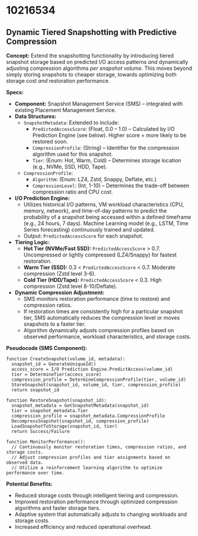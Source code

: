 # 10216534

## Dynamic Tiered Snapshotting with Predictive Compression

**Concept:** Extend the snapshotting functionality by introducing tiered snapshot storage based on predicted I/O access patterns *and* dynamically adjusting compression algorithms *per snapshot volume*. This moves beyond simply storing snapshots to cheaper storage, towards optimizing both storage cost *and* restoration performance.

**Specs:**

*   **Component:** Snapshot Management Service (SMS) – integrated with existing Placement Management Service.
*   **Data Structures:**
    *   `SnapshotMetadata`:  Extended to include:
        *   `PredictedAccessScore`:  (Float, 0.0 – 1.0) – Calculated by I/O Prediction Engine (see below). Higher score = more likely to be restored soon.
        *   `CompressionProfile`: (String) – Identifier for the compression algorithm used for this snapshot.
        *   `Tier`: (Enum: Hot, Warm, Cold) –  Determines storage location (e.g., NVMe, SSD, HDD, Tape).
    *   `CompressionProfile`:
        *   `Algorithm`: (Enum: LZ4, Zstd, Snappy, Deflate, etc.)
        *   `CompressionLevel`: (Int, 1-10) – Determines the trade-off between compression ratio and CPU cost.
*   **I/O Prediction Engine:**
    *   Utilizes historical I/O patterns, VM workload characteristics (CPU, memory, network), and time-of-day patterns to predict the probability of a snapshot being accessed within a defined timeframe (e.g., 24 hours, 7 days).  Machine Learning model (e.g., LSTM, Time Series forecasting) continuously trained and updated.
    *   Output: `PredictedAccessScore` for each snapshot.
*   **Tiering Logic:**
    *   **Hot Tier (NVMe/Fast SSD):**  `PredictedAccessScore` > 0.7.  Uncompressed or lightly compressed (LZ4/Snappy) for fastest restoration.
    *   **Warm Tier (SSD):** 0.3 < `PredictedAccessScore` < 0.7. Moderate compression (Zstd level 3-6).
    *   **Cold Tier (HDD/Tape):** `PredictedAccessScore` < 0.3.  High compression (Zstd level 8-10/Deflate).
*   **Dynamic Compression Adjustment:**
    *   SMS monitors restoration performance (time to restore) and compression ratios.
    *   If restoration times are consistently high for a particular snapshot tier, SMS automatically reduces the compression level or moves snapshots to a faster tier.
    *   Algorithm dynamically adjusts compression profiles based on observed performance, workload characteristics, and storage costs.

**Pseudocode (SMS Component):**

```
function CreateSnapshot(volume_id, metadata):
  snapshot_id = GenerateUniqueId()
  access_score = I/O Prediction Engine.PredictAccess(volume_id)
  tier = DetermineTier(access_score)
  compression_profile = DetermineCompressionProfile(tier, volume_id)
  StoreSnapshot(snapshot_id, volume_id, tier, compression_profile)
  return snapshot_id

function RestoreSnapshot(snapshot_id):
  snapshot_metadata = GetSnapshotMetadata(snapshot_id)
  tier = snapshot_metadata.Tier
  compression_profile = snapshot_metadata.CompressionProfile
  DecompressSnapshot(snapshot_id, compression_profile)
  LoadSnapshotToStorage(snapshot_id, tier)
  return Success/Failure

function MonitorPerformance():
  // Continuously monitor restoration times, compression ratios, and storage costs.
  // Adjust compression profiles and tier assignments based on observed data.
  // Utilize a reinforcement learning algorithm to optimize performance over time.
```

**Potential Benefits:**

*   Reduced storage costs through intelligent tiering and compression.
*   Improved restoration performance through optimized compression algorithms and faster storage tiers.
*   Adaptive system that automatically adjusts to changing workloads and storage costs.
*   Increased efficiency and reduced operational overhead.